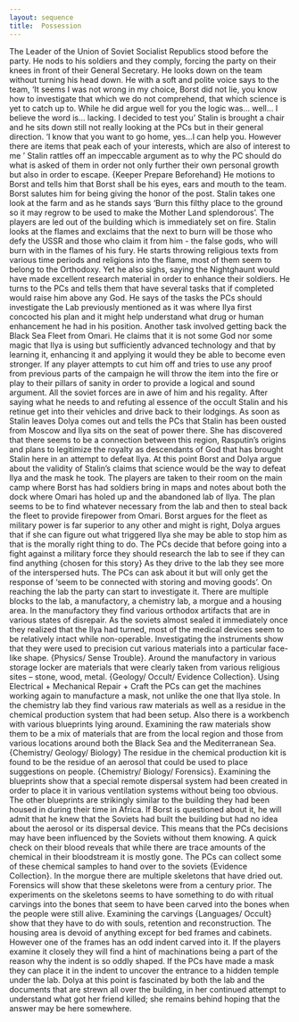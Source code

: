 ```yaml
---
layout: sequence
title:  Possession
---
```



The Leader of the Union of Soviet Socialist Republics stood before the party. He nods to his soldiers and they comply, forcing the party on their knees in front of their General Secretary.
He looks down on the team without turning his head down. He with a soft and polite voice says to the team,
‘It seems I was not wrong in my choice, Borst did not lie, you know how to investigate that which we do not comprehend, that which science is yet to catch up to. While he did argue well for you the logic was… well… I believe the word is… lacking. I decided to test you’
Stalin is brought a chair and he sits down still not really looking at the PCs but in their general direction.
‘I know that you want to go home, yes…I can help you. However there are items that peak each of your interests, which are also of interest to me ’
Stalin rattles off an impeccable argument as to why the PC should do what is asked of them in order not only further their own personal growth but also in order to escape. {Keeper Prepare Beforehand}
He motions to Borst and tells him that Borst shall be his eyes, ears and mouth to the team. Borst salutes him for being giving the honor of the post. Stalin takes one look at the farm and as he stands says
‘Burn this filthy place to the ground so it may regrow to be used to make the Mother Land splendorous’.
The players are led out of the building which is immediately set on fire.
Stalin looks at the flames and exclaims that the next to burn will be those who defy the USSR and those who claim it from him - the false gods, who will burn with in the flames of his fury. He starts throwing religious texts from various time periods and religions into the flame, most of them seem to belong to the Orthodoxy. Yet he also sighs, saying the Nightghaunt would have made excellent research material in order to enhance their soldiers.
He turns to the PCs and tells them that have several tasks that if completed would raise him above any God. He says of the tasks the PCs should investigate the Lab previously mentioned as it was where Ilya first concocted his plan and it might help understand what drug or human enhancement he had in his position. Another task involved getting back the Black Sea Fleet from Omari. He claims that it is not some God nor some magic that Ilya is using but sufficiently advanced technology and that by learning it, enhancing it and applying it would they be able to become even stronger. If any player attempts to cut him off and tries to use any proof from previous parts of the campaign he will throw the item into the fire or play to their pillars of sanity in order to provide a logical and sound argument. All the soviet forces are in awe of him and his regality.
After saying what he needs to and refuting al essence of the occult Stalin and his retinue get into their vehicles and drive back to their lodgings.
As soon as Stalin leaves Dolya comes out and tells the PCs that Stalin has been ousted from Moscow and Ilya sits on the seat of power there. She has discovered that there seems to be a connection between this region, Rasputin’s origins and plans to legitimize the royalty as descendants of God that has brought Stalin here in an attempt to defeat Ilya.
At this point Borst and Dolya argue about the validity of Stalin’s claims that science would be the way to defeat Ilya and the mask he took.
The players are taken to their room on the main camp where Borst has had soldiers bring in maps and notes about both the dock where Omari has holed up and the abandoned lab of Ilya.
The plan seems to be to find whatever necessary from the lab and then to steal back the fleet to provide firepower from Omari. Borst argues for the fleet as military power is far superior to any other and might is right, Dolya argues that if she can figure out what triggered Ilya she may be able to stop him as that is the morally right thing to do.
The PCs decide that before going into a fight against a military force they should research the lab to see if they can find anything {chosen for this story}
As they drive to the lab they see more of the interspersed huts. The PCs can ask about it but will only get the response of ‘seem to be connected with storing and moving goods’.
On reaching the lab the party can start to investigate it. There are multiple blocks to the lab, a manufactory, a chemistry lab, a morgue and a housing area.
In the manufactory they find various orthodox artifacts that are in various states of disrepair. As the soviets almost sealed it immediately once they realized that the Ilya had turned, most of the medical devices seem to be relatively intact while non-operable. Investigating the instruments show that they were used to precision cut various materials into a particular face-like shape. {Physics/ Sense Trouble}. Around the manufactory in various storage locker are materials that were clearly taken from various religious sites – stone, wood, metal. {Geology/ Occult/ Evidence Collection}. Using Electrical + Mechanical Repair + Craft the PCs can get the machines working again to manufacture a mask, not unlike the one that Ilya stole.
In the chemistry lab they find various raw materials as well as a residue in the chemical production system that had been setup. Also there is a workbench with various blueprints lying around. Examining the raw materials show them to be a mix of materials that are from the local region and those from various locations around both the Black Sea and the Mediterranean Sea. {Chemistry/ Geology/ Biology} The residue in the chemical production kit is found to be the residue of an aerosol that could be used to place suggestions on people. {Chemistry/ Biology/ Forensics}. Examining the blueprints show that a special remote dispersal system had been created in order to place it in various ventilation systems without being too obvious. The other blueprints are strikingly similar to the building they had been housed in during their time in Africa. If Borst is questioned about it, he will admit that he knew that the Soviets had built the building but had no idea about the aerosol or its dispersal device. This means that the PCs decisions may have been influenced by the Soviets without them knowing.  A quick check on their blood reveals that while there are trace amounts of the chemical in their bloodstream it is mostly gone. The PCs can collect some of these chemical samples to hand over to the soviets {Evidence Collection}.
In the morgue there are multiple skeletons that have dried out. Forensics will show that these skeletons were from a century prior. The experiments on the skeletons seems to have something to do with ritual carvings into the bones that seem to have been carved into the bones when the people were still alive. Examining the carvings {Languages/ Occult} show that they have to do with souls, retention and reconstruction.
The housing area is devoid of anything except for bed frames and cabinets. However one of the frames has an odd indent carved into it. If the players examine it closely they will find a hint of machinations being a part of the reason why the indent is so oddly shaped. If the PCs have made a mask they can place it in the indent to uncover the entrance to a hidden temple under the lab. Dolya at this point is fascinated by both the lab and the documents that are strewn all over the building, in her continued attempt to understand what got her friend killed; she remains behind hoping that the answer may be here somewhere.





















